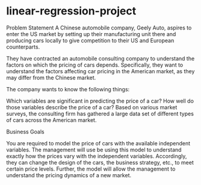 # linear-regression-project
Problem Statement
A Chinese automobile company, Geely Auto, aspires to enter the US market by setting up their manufacturing unit there and producing cars locally to give competition to their US and European counterparts. 

 

They have contracted an automobile consulting company to understand the factors on which the pricing of cars depends. Specifically, they want to understand the factors affecting car pricing in the American market, as they may differ from the Chinese market. 

The company wants to know the following things:

Which variables are significant in predicting the price of a car?
How well do those variables describe the price of a car?
Based on various market surveys, the consulting firm has gathered a large data set of different types of cars across the American market. 

 

Business Goals

You are required to model the price of cars with the available independent variables. The management will use be using this model to understand exactly how the prices vary with the independent variables. Accordingly, they can change the design of the cars, the business strategy, etc., to meet certain price levels. Further, the model will allow the management to understand the pricing dynamics of a new market.

 
